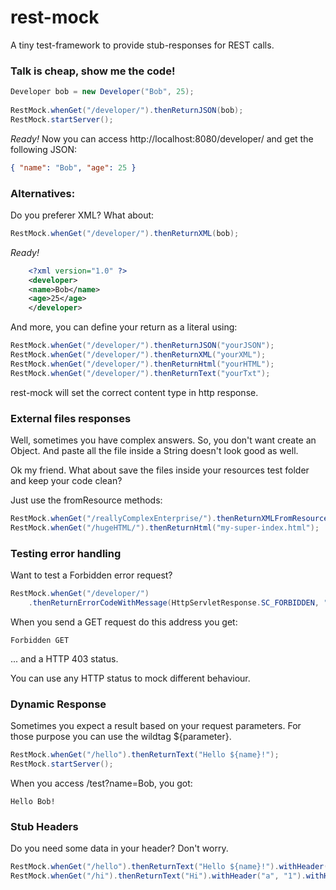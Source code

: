 rest-mock
=========

A tiny test-framework to provide stub-responses for REST calls.
<br />


### Talk is cheap, show me the code! 
``` java
Developer bob = new Developer("Bob", 25);
  
RestMock.whenGet("/developer/").thenReturnJSON(bob);
RestMock.startServer();
```


*Ready!* 
Now you can access http://localhost:8080/developer/ and get the following JSON:
``` json 
{ "name": "Bob", "age": 25 }
```

### Alternatives:

Do you preferer XML? What about:  
``` java
RestMock.whenGet("/developer/").thenReturnXML(bob);
```
  
*Ready!*
``` xml
	<?xml version="1.0" ?>
	<developer>
	<name>Bob</name>
	<age>25</age>
	</developer>
```	

And more, you can define your return as a literal using:
``` java
RestMock.whenGet("/developer/").thenReturnJSON("yourJSON");
RestMock.whenGet("/developer/").thenReturnXML("yourXML");
RestMock.whenGet("/developer/").thenReturnHtml("yourHTML");
RestMock.whenGet("/developer/").thenReturnText("yourTxt");
``` 

rest-mock will set the correct content type in http response.

### External files responses

Well, sometimes you have complex answers. So, you don't want create an Object.
And paste all the file inside a String doesn't look good as well.

Ok my friend. What about save the files inside your resources test folder and keep your code clean?

Just use the fromResource methods:
``` java
RestMock.whenGet("/reallyComplexEnterprise/").thenReturnXMLFromResource("enterprise-answer.xml");
RestMock.whenGet("/hugeHTML/").thenReturnHtml("my-super-index.html");
```

### Testing error handling

Want to test a Forbidden error request?
``` java
RestMock.whenGet("/developer/")
	.thenReturnErrorCodeWithMessage(HttpServletResponse.SC_FORBIDDEN, "Forbidden GET");
```
	
When you send a GET request do this address you get:

	Forbidden GET
	
... and a HTTP 403 status.

You can use any HTTP status to mock different behaviour.

### Dynamic Response

Sometimes you expect a result based on your request parameters.
For those purpose you can use the wildtag ${parameter}.

``` java
RestMock.whenGet("/hello").thenReturnText("Hello ${name}!");
RestMock.startServer();
``` 

When you access /test?name=Bob, you got: 
``` text
Hello Bob!
```

### Stub Headers
Do you need some data in your header? Don't worry. 
``` java
RestMock.whenGet("/hello").thenReturnText("Hello ${name}!").withHeader("Cache-Control", "no-cache");
RestMock.whenGet("/hi").thenReturnText("Hi").withHeader("a", "1").withHeader("b", "2").withHeader("c", "3");
``` 
